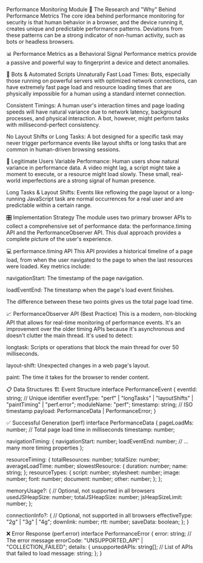 Performance Monitoring Module
🔬 The Research and "Why" Behind Performance Metrics
The core idea behind performance monitoring for security is that human behavior in a browser, and the device running it, creates unique and predictable performance patterns. Deviations from these patterns can be a strong indicator of non-human activity, such as bots or headless browsers.

📊 Performance Metrics as a Behavioral Signal
Performance metrics provide a passive and powerful way to fingerprint a device and detect anomalies.

🤖 Bots & Automated Scripts
Unnaturally Fast Load Times: Bots, especially those running on powerful servers with optimized network connections, can have extremely fast page load and resource loading times that are physically impossible for a human using a standard internet connection.

Consistent Timings: A human user's interaction times and page loading speeds will have natural variance due to network latency, background processes, and physical interaction. A bot, however, might perform tasks with millisecond-perfect consistency.

No Layout Shifts or Long Tasks: A bot designed for a specific task may never trigger performance events like layout shifts or long tasks that are common in human-driven browsing sessions.

👤 Legitimate Users
Variable Performance: Human users show natural variance in performance data. A video might lag, a script might take a moment to execute, or a resource might load slowly. These small, real-world imperfections are a strong signal of human presence.

Long Tasks & Layout Shifts: Events like reflowing the page layout or a long-running JavaScript task are normal occurrences for a real user and are predictable within a certain range.

🎛️ Implementation Strategy
The module uses two primary browser APIs to collect a comprehensive set of performance data: the performance.timing API and the PerformanceObserver API. This dual approach provides a complete picture of the user's experience.

💻 performance.timing API
This API provides a historical timeline of a page load, from when the user navigated to the page to when the last resources were loaded. Key metrics include:

navigationStart: The timestamp of the page navigation.

loadEventEnd: The timestamp when the page's load event finishes.

The difference between these two points gives us the total page load time.

📈 PerformanceObserver API (Best Practice)
This is a modern, non-blocking API that allows for real-time monitoring of performance events. It's an improvement over the older timing APIs because it's asynchronous and doesn't clutter the main thread. It's used to detect:

longtask: Scripts or operations that block the main thread for over 50 milliseconds.

layout-shift: Unexpected changes in a web page's layout.

paint: The time it takes for the browser to render content.

📋 Data Structures
🏗️ Event Structure
interface PerformanceEvent {
eventId: string; // Unique identifier
eventType: "perf" | "longTasks" | "layoutShifts" | "paintTiming" | "perf.error";
moduleName: "perf";
timestamp: string; // ISO timestamp
payload: PerformanceData | PerformanceError;
}

✅ Successful Generation (perf)
interface PerformanceData {
pageLoadMs: number; // Total page load time in milliseconds
timestamp: number;

navigationTiming: {
navigationStart: number;
loadEventEnd: number;
// ... many more timing properties
};

resourceTiming: {
totalResources: number;
totalSize: number;
averageLoadTime: number;
slowestResource: {
duration: number;
name: string;
};
resourceTypes: {
script: number;
stylesheet: number;
image: number;
font: number;
document: number;
other: number;
};
};

memoryUsage?: { // Optional, not supported in all browsers
usedJSHeapSize: number;
totalJSHeapSize: number;
jsHeapSizeLimit: number;
};

connectionInfo?: { // Optional, not supported in all browsers
effectiveType: "2g" | "3g" | "4g";
downlink: number;
rtt: number;
saveData: boolean;
};
}

❌ Error Response (perf.error)
interface PerformanceError {
error: string; // The error message
errorCode: "UNSUPPORTED_API" | "COLLECTION_FAILED";
details: {
unsupportedAPIs: string[]; // List of APIs that failed to load
message: string;
};
}
